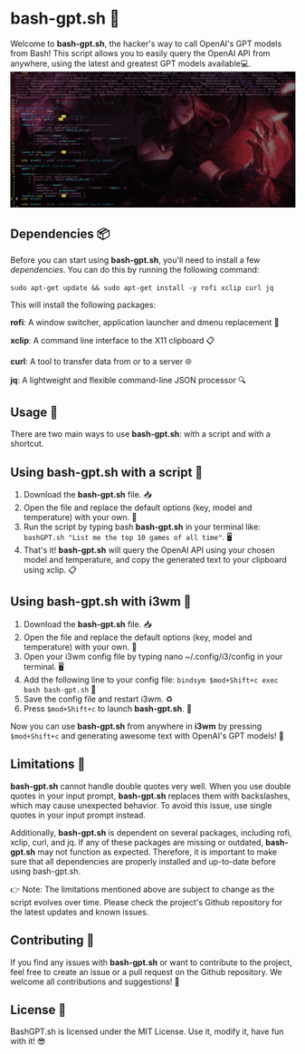 # bash-gpt.sh 🚀

Welcome to **bash-gpt.sh**, the hacker's way to call OpenAI's GPT models from Bash! This script allows you to easily query the OpenAI API from anywhere, using the latest and greatest GPT models available💻.
![Bash GPT In Action](./bash-gpt.gif)

## Dependencies 📦
Before you can start using **bash-gpt.sh**, you'll need to install a few *dependencies*. You can do this by running the following command:

`sudo apt-get update && sudo apt-get install -y rofi xclip curl jq`


This will install the following packages:

**rofi**: A window switcher, application launcher and dmenu replacement 🚪

**xclip**: A command line interface to the X11 clipboard 📋

**curl**: A tool to transfer data from or to a server 🌐

**jq**: A lightweight and flexible command-line JSON processor 🔍


## Usage 🤖
There are two main ways to use **bash-gpt.sh**: with a script and with a shortcut.

## Using **bash-gpt.sh** with a script 📜
1) Download the **bash-gpt.sh** file. 📥
2) Open the file and replace the default options (key, model and temperature) with your own. 🔑
3) Run the script by typing bash **bash-gpt.sh** in your terminal like: `bashGPT.sh "List me the top 10 games of all time"`. 🖥️
4) That's it! **bash-gpt.sh** will query the OpenAI API using your chosen model and temperature, and copy the generated text to your clipboard using xclip. 📋

## Using **bash-gpt.sh** with i3wm 🐧

1) Download the **bash-gpt.sh** file. 📥
2) Open the file and replace the default options (key, model and temperature) with your own. 🔑
3) Open your i3wm config file by typing nano ~/.config/i3/config in your terminal. 🖥️
4) Add the following line to your config file: `bindsym $mod+Shift+c exec bash bash-gpt.sh` 📝
5) Save the config file and restart i3wm. ♻️
6) Press `$mod+Shift+c` to launch **bash-gpt.sh**. 🚀

Now you can use **bash-gpt.sh** from anywhere in **i3wm** by pressing `$mod+Shift+c` and generating awesome text with OpenAI's GPT models! 🤖

## Limitations 🚫
**bash-gpt.sh** cannot handle double quotes very well. When you use double quotes in your input prompt, **bash-gpt.sh** replaces them with backslashes, which may cause unexpected behavior. To avoid this issue, use single quotes in your input prompt instead.

Additionally, **bash-gpt.sh** is dependent on several packages, including rofi, xclip, curl, and jq. If any of these packages are missing or outdated, **bash-gpt.sh** may not function as expected. Therefore, it is important to make sure that all dependencies are properly installed and up-to-date before using bash-gpt.sh.

👉 Note: The limitations mentioned above are subject to change as the script evolves over time. Please check the project's Github repository for the latest updates and known issues.





## Contributing 💪
If you find any issues with **bash-gpt.sh** or want to contribute to the project, feel free to create an issue or a pull request on the Github repository. We welcome all contributions and suggestions! 🙏

## License 📄
BashGPT.sh is licensed under the MIT License. Use it, modify it, have fun with it! 😎
